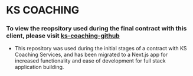 # KS COACHING
### To view the reopsitory used during the final contract with this client, please visit [ks-coaching-github](https://github.com/lauraguerra1/ks-coaching)
- This repository was used during the initial stages of a contract with KS Coaching Services, and has been migrated to a Next.js app for increased functionality and ease of development for full stack application building. 
